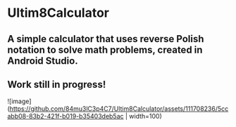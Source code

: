 # Ultim8Calculator

## A simple calculator that uses reverse Polish notation to solve math problems, created in Android Studio. <br>

## **Work still in progress!** <br>
![image](https://github.com/84mu3lC3p4C7/Ultim8Calculator/assets/111708236/5ccabb08-83b2-421f-b019-b35403deb5ac | width=100)
